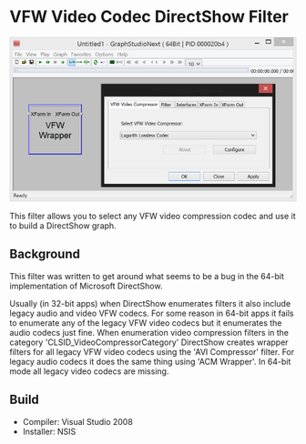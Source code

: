 # VFW Video Codec DirectShow Filter

![alt tag](Docs/graph.png)

This filter allows you to select any VFW video compression codec and use it to build a DirectShow graph.

## Background
This filter was written to get around what seems to be a bug in the 64-bit implementation  of Microsoft DirectShow.

Usually (in 32-bit apps) when DirectShow enumerates filters it also include legacy audio and video VFW codecs.  For some reason in 64-bit apps it fails to enumerate any of the legacy VFW video codecs but it enumerates the audio codecs just fine.  When enumeration video compression filters in the category 'CLSID_VideoCompressorCategory' DirectShow creates wrapper filters for all legacy VFW video codecs using the 'AVI Compressor' filter.  For legacy audio codecs it does the same thing using 'ACM Wrapper'.  In 64-bit mode all legacy video codecs are missing.

## Build
+ Compiler: Visual Studio 2008
+ Installer: NSIS
